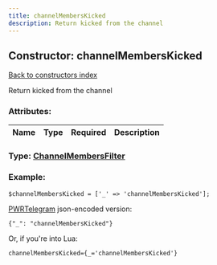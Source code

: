 ```yaml
---
title: channelMembersKicked
description: Return kicked from the channel
---
```

## Constructor: channelMembersKicked  
[Back to constructors index](index.md)



Return kicked from the channel

### Attributes:

| Name     |    Type       | Required | Description |
|----------|---------------|----------|-------------|



### Type: [ChannelMembersFilter](../types/ChannelMembersFilter.md)


### Example:

```
$channelMembersKicked = ['_' => 'channelMembersKicked'];
```  

[PWRTelegram](https://pwrtelegram.xyz) json-encoded version:

```
{"_": "channelMembersKicked"}
```


Or, if you're into Lua:  


```
channelMembersKicked={_='channelMembersKicked'}

```


